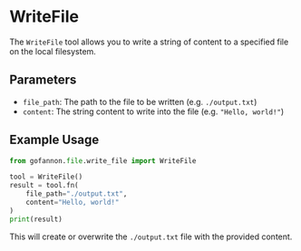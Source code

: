 # WriteFile

The `WriteFile` tool allows you to write a string of content to a specified file on the local filesystem.

## Parameters

* `file_path`: The path to the file to be written (e.g. `./output.txt`)
* `content`: The string content to write into the file (e.g. `"Hello, world!"`)

## Example Usage

```python
from gofannon.file.write_file import WriteFile

tool = WriteFile()
result = tool.fn(
    file_path="./output.txt",
    content="Hello, world!"
)
print(result)
```

This will create or overwrite the `./output.txt` file with the provided content.